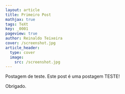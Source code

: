 ```yaml
---
layout: article
title: Primeiro Post
mathjax: true
tags: TeXt
key: _0001
pageview: true
author: Reinaldo Teixeira
cover: /screenshot.jpg
article_header:
  type: cover
  image:
    src: /screenshot.jpg
---
```


Postagem de teste. Este post é uma postagem TESTE!

Obrigado.